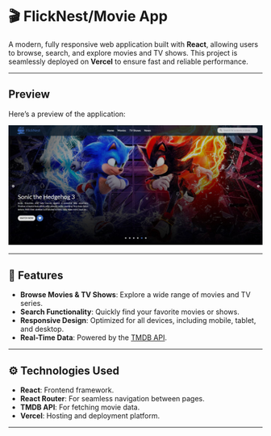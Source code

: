 # 🎬 FlickNest/Movie App

A modern, fully responsive web application built with **React**, allowing users to browse, search, and explore movies and TV shows. This project is seamlessly deployed on **Vercel** to ensure fast and reliable performance.

---
## **Preview**

Here’s a preview of the application:

![App Screenshot](src/assets/screenshot1.JPG)

---

## 🌟 Features

- **Browse Movies & TV Shows**: Explore a wide range of movies and TV series.
- **Search Functionality**: Quickly find your favorite movies or shows.
- **Responsive Design**: Optimized for all devices, including mobile, tablet, and desktop.
- **Real-Time Data**: Powered by the [TMDB API](https://www.themoviedb.org/).

---

## ⚙️ Technologies Used

- **React**: Frontend framework.
- **React Router**: For seamless navigation between pages.
- **TMDB API**: For fetching movie data.
- **Vercel**: Hosting and deployment platform.

---

